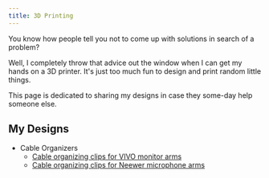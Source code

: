 ```yaml
---
title: 3D Printing
---
```


You know how people tell you not to come up with solutions in search of a problem?

Well, I completely throw that advice out the window when I can get my hands on a 3D printer. It's just too much fun to design and print random little things.

This page is dedicated to sharing my designs in case they some-day help someone else.

## My Designs

- Cable Organizers
  - [Cable organizing clips for VIVO monitor arms](/3dprint/vivo-monitor-arm-clips/)
  - [Cable organizing clips for Neewer microphone arms](/3dprint/neewer-mic-arm-clips/)